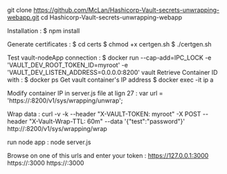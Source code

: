 git clone https://github.com/McLan/Hashicorp-Vault-secrets-unwrapping-webapp.git
cd Hashicorp-Vault-secrets-unwrapping-webapp

Installation :
$ npm install

Generate certificates :
$ cd certs
$ chmod +x certgen.sh
$ ./certgen.sh <hostname>

Test vault-nodeApp connection :
$ docker run --cap-add=IPC_LOCK -e 'VAULT_DEV_ROOT_TOKEN_ID=myroot' -e 'VAULT_DEV_LISTEN_ADDRESS=0.0.0.0:8200' vault
Retrieve Container ID with :
$ docker ps
Get vault container's IP address
$ docker exec -it <ContainerID> ip a

Modify container IP in server.js file at lign 27 :
    var url = 'https://<IP>:8200/v1/sys/wrapping/unwrap';

Wrap data :
curl -v -k --header "X-VAULT-TOKEN: myroot" -X POST --header "X-Vault-Wrap-TTL: 60m" --data '{"test":"password"}' http://<IP>:8200/v1/sys/wrapping/wrap

run node app :
node server.js

Browse on one of this urls and enter your token :
https://127.0.0.1:3000
https://<hostname>:3000
https://<IP>:3000
